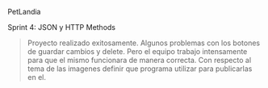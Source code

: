 PetLandia

Sprint 4: JSON y HTTP Methods

>Proyecto realizado exitosamente. Algunos problemas con los botones de guardar cambios y delete. Pero el equipo trabajo intensamente para que el mismo funcionara de manera correcta. Con respecto al tema de las imagenes definir que programa utilizar para publicarlas en el.
